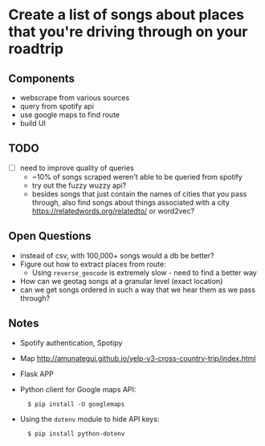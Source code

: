 # Create a list of songs about places that you're driving through on your roadtrip

## Components
* webscrape from various sources
* query from spotify api  
* use google maps to find route
* build UI

## TODO
* [ ] need to improve quality of queries
    * ~10% of songs scraped weren't able to be queried from spotify
    * try out the fuzzy wuzzy api?
    * besides songs that just contain the names of cities that you pass through, also find songs about things associated with a city
    https://relatedwords.org/relatedto/ or word2vec?

## Open Questions
* instead of csv, with 100,000+ songs would a db be better?
* Figure out how to extract places from route:
    * Using `reverse_geocode` is extremely slow - need to find a better way
* How can we geotag songs at a granular level (exact location)
* can we get songs ordered in such a way that we hear them as we pass through?

## Notes
* Spotify authentication, Spotipy

* Map
http://amunategui.github.io/yelp-v3-cross-country-trip/index.html

* Flask APP

* Python client for Google maps API: 

        $ pip install -U googlemaps

* Using the `dotenv` module to hide API keys:

        $ pip install python-dotenv
